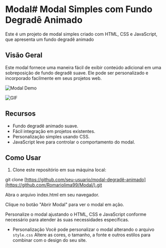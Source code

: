 # Modal# Modal Simples com Fundo Degradê Animado

Este é um projeto de modal simples criado com HTML, CSS e JavaScript, que apresenta um fundo degradê animado

## Visão Geral

Este modal fornece uma maneira fácil de exibir conteúdo adicional em uma sobreposição de fundo degradê suave. Ele pode ser personalizado e incorporado facilmente em seus projetos web.

![Modal Demo]([modal-demo.gif](https://imgur.com/cY8mFVq))

<img src="https://i.imgur.com/cY8mFVq.png" alt="GIF" data-canonical-src="https://i.imgur.com/SkUqoYj.giff" style="max-width: 50%;">

## Recursos

- Fundo degradê animado suave.
- Fácil integração em projetos existentes.
- Personalização simples usando CSS.
- JavaScript leve para controlar o comportamento do modal.

## Como Usar

1. Clone este repositório em sua máquina local:

git clone [https://github.com/seu-usuario/modal-degradê-animado](https://github.com/Romariolima99/Modal/).git

Abra o arquivo index.html em seu navegador.

Clique no botão "Abrir Modal" para ver o modal em ação.

Personalize o modal ajustando o HTML, CSS e JavaScript conforme necessário para atender às suas necessidades específicas.

- Personalização
Você pode personalizar o modal alterando o arquivo `style.css` Altere as cores, o tamanho, a fonte e outros estilos para combinar com o design do seu site.

